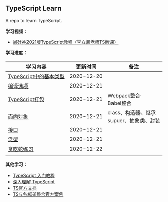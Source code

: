 ## TypeScript Learn

A repo to learn TypeScript.

**学习视频：**

- [尚硅谷2021版TypeScript教程（李立超老师TS新课）](https://www.bilibili.com/video/BV1Xy4y1v7S2?p=6)

**学习进度：**

| **学习内容**                                                 | **更新时间** | **备注**                                            |
| ------------------------------------------------------------ | ------------ | --------------------------------------------------- |
| [TypeScript中的基本类型](https://github.com/we-lee/typescript_learn/tree/1-type) | 2020-12-20   |                                                     |
| [编译选项](https://github.com/we-lee/typescript_learn/tree/2-compile-options) | 2020-12-21   |                                                     |
| [TypeScript打包](https://github.com/we-lee/typescript_learn/tree/3-webpack) | 2020-12-21   | Webpack整合<br />Babel整合                          |
| [面向对象](https://github.com/we-lee/typescript_learn/tree/4-OOP) | 2020-12-21   | class、构造器、继承<br />supuer、抽象类、封装<br /> |
| [接口](https://github.com/we-lee/typescript_learn/tree/5-interface) | 2020-12-21   |                                                     |
| [泛型](https://github.com/we-lee/typescript_learn/tree/6-generic) | 2020-12-21   |                                                     |
| [贪吃蛇练习](https://github.com/we-lee/typescript_learn/tree/greedy-snake) | 2020-12-22   |                                                     |
|                                                              |              |                                                     |

**其他学习：**

-   [TypeScript 入门教程](https://ts.xcatliu.com/)
-   [深入理解 TypeScript](https://jkchao.github.io/typescript-book-chinese/)
-   [TS官方文档](https://www.tslang.cn/docs/home.html)
-   [TS与各框架整合官方案例](https://www.tslang.cn/samples/index.html)

